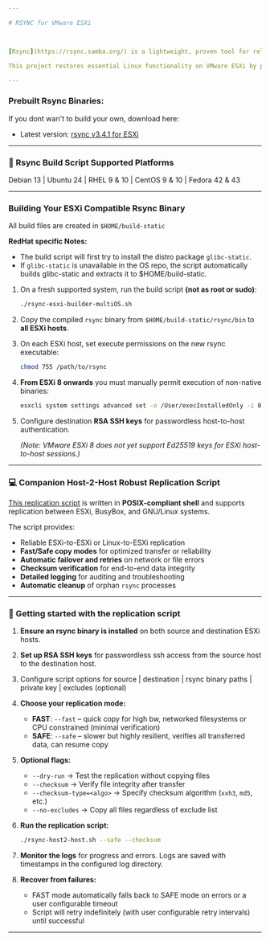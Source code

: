 ```yaml
---

# RSYNC for VMware ESXi



[Rsync](https://rsync.samba.org/) is a lightweight, proven tool for reliable file replication, migration, and backup. It is also a staple on Linux systems, but sadly VMware never included it with ESXi, perhaps favoring commercial backup solutions.

This project restores essential Linux functionality on VMware ESXi by providing a fully static and portable rsync build, enabling reliable host-to-host and datastore-to-datastore file replication.

---
```


### **Prebuilt Rsync Binaries:**

If you dont wan't to build your own, download here:
* Latest version: [rsync v3.4.1 for ESXi](https://github.com/itiligent/RSYNC-ESXi/blob/main/rsync-3.4.1)
---

### 🔨 Rsync Build Script Supported Platforms

Debian 13  |  Ubuntu 24  |  RHEL 9 & 10  |  CentOS 9 & 10  |  Fedora 42 & 43

---

### Building Your ESXi Compatible Rsync Binary
All build files are created in `$HOME/build-static`

**RedHat specific Notes:**
* The build script will first try to install the distro package `glibc-static`.
* If `glibc-static` is unavailable in the OS repo, the script automatically builds glibc-static and extracts it to $HOME/build-static.


1. On a fresh supported system, run the build script **(not as root or sudo)**:

   ```bash
   ./rsync-esxi-builder-multiOS.sh
   ```
2. Copy the compiled `rsync` binary from `$HOME/build-static/rsync/bin` to **all ESXi hosts**.
3. On each ESXi host, set execute permissions on the new rsync executable:

   ```bash
   chmod 755 /path/to/rsync
   ```
4. **From ESXi 8 onwards** you must manually permit execution of non-native binaries:

   ```bash
   esxcli system settings advanced set -o /User/execInstalledOnly -i 0
   ```
5. Configure destination **RSA SSH keys** for passwordless host-to-host authentication.

   *(Note: VMware ESXi 8 does not yet support Ed25519 keys for ESXi host-to-host sessions.)*

---

### 💻 Companion Host-2-Host Robust Replication Script

[This replication script](https://raw.githubusercontent.com/itiligent/RSYNC-ESXi/refs/heads/main/rsync-host-2-host.sh) is written in **POSIX-compliant shell** and supports replication between ESXi, BusyBox, and GNU/Linux systems.

The script provides:

* Reliable ESXi-to-ESXi or Linux-to-ESXi replication
* **Fast/Safe copy modes** for optimized transfer or reliability
* **Automatic failover and retries** on network or file errors
* **Checksum verification** for end-to-end data integrity
* **Detailed logging** for auditing and troubleshooting
* **Automatic cleanup** of orphan `rsync` processes
---

### 🚀 Getting started with the replication script

1. **Ensure an rsync binary is installed** on both source and destination ESXi hosts.
2. **Set up RSA SSH keys** for passwordless ssh access from the source host to the destination host.
3. Configure script options for source | destination | rsync binary paths | private key | excludes (optional) 
4. **Choose your replication mode:**

   * **FAST**: `--fast` – quick copy for high bw, networked filesystems or CPU constrained (minimal verification) 
   * **SAFE**: `--safe` – slower but highly resilient, verifies all transferred data, can resume copy
5. **Optional flags:**

   * `--dry-run` → Test the replication without copying files
   * `--checksum` → Verify file integrity after transfer
   * `--checksum-type=<algo>` → Specify checksum algorithm (`xxh3`, `md5`, etc.)
   * `--no-excludes` → Copy all files regardless of exclude list
6. **Run the replication script:**

   ```bash
   ./rsync-host2-host.sh --safe --checksum
   ```
7. **Monitor the logs** for progress and errors. Logs are saved with timestamps in the configured log directory.
8. **Recover from failures:**

   * FAST mode automatically falls back to SAFE mode on errors or a user configurable timeout
   * Script will retry indefinitely (with user configurable retry intervals) until successful

---




